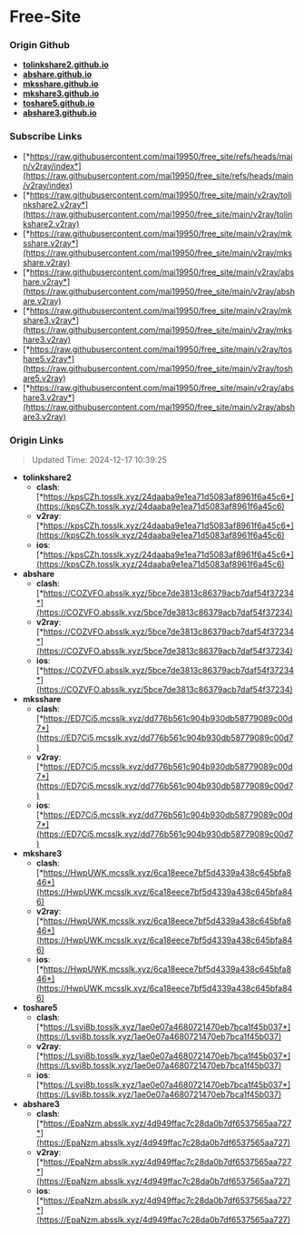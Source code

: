 # Free-Site

### Origin Github

- [**tolinkshare2.github.io**](https://github.com/tolinkshare2/tolinkshare2.github.io)
- [**abshare.github.io**](https://github.com/abshare/abshare.github.io)
- [**mksshare.github.io**](https://github.com/mksshare/mksshare.github.io)
- [**mkshare3.github.io**](https://github.com/mkshare3/mkshare3.github.io)
- [**toshare5.github.io**](https://github.com/toshare5/toshare5.github.io)
- [**abshare3.github.io**](https://github.com/abshare3/abshare3.github.io)

### Subscribe Links

- [*https://raw.githubusercontent.com/mai19950/free_site/refs/heads/main/v2ray/index*](https://raw.githubusercontent.com/mai19950/free_site/refs/heads/main/v2ray/index)
- [*https://raw.githubusercontent.com/mai19950/free_site/main/v2ray/tolinkshare2.v2ray*](https://raw.githubusercontent.com/mai19950/free_site/main/v2ray/tolinkshare2.v2ray)
- [*https://raw.githubusercontent.com/mai19950/free_site/main/v2ray/mksshare.v2ray*](https://raw.githubusercontent.com/mai19950/free_site/main/v2ray/mksshare.v2ray)
- [*https://raw.githubusercontent.com/mai19950/free_site/main/v2ray/abshare.v2ray*](https://raw.githubusercontent.com/mai19950/free_site/main/v2ray/abshare.v2ray)
- [*https://raw.githubusercontent.com/mai19950/free_site/main/v2ray/mkshare3.v2ray*](https://raw.githubusercontent.com/mai19950/free_site/main/v2ray/mkshare3.v2ray)
- [*https://raw.githubusercontent.com/mai19950/free_site/main/v2ray/toshare5.v2ray*](https://raw.githubusercontent.com/mai19950/free_site/main/v2ray/toshare5.v2ray)
- [*https://raw.githubusercontent.com/mai19950/free_site/main/v2ray/abshare3.v2ray*](https://raw.githubusercontent.com/mai19950/free_site/main/v2ray/abshare3.v2ray)

### Origin Links

> Updated Time: 2024-12-17 10:39:25

- **tolinkshare2**
  - **clash**: [*https://kpsCZh.tosslk.xyz/24daaba9e1ea71d5083af8961f6a45c6*](https://kpsCZh.tosslk.xyz/24daaba9e1ea71d5083af8961f6a45c6)
  - **v2ray**: [*https://kpsCZh.tosslk.xyz/24daaba9e1ea71d5083af8961f6a45c6*](https://kpsCZh.tosslk.xyz/24daaba9e1ea71d5083af8961f6a45c6)
  - **ios**: [*https://kpsCZh.tosslk.xyz/24daaba9e1ea71d5083af8961f6a45c6*](https://kpsCZh.tosslk.xyz/24daaba9e1ea71d5083af8961f6a45c6)
- **abshare**
  - **clash**: [*https://COZVFO.absslk.xyz/5bce7de3813c86379acb7daf54f37234*](https://COZVFO.absslk.xyz/5bce7de3813c86379acb7daf54f37234)
  - **v2ray**: [*https://COZVFO.absslk.xyz/5bce7de3813c86379acb7daf54f37234*](https://COZVFO.absslk.xyz/5bce7de3813c86379acb7daf54f37234)
  - **ios**: [*https://COZVFO.absslk.xyz/5bce7de3813c86379acb7daf54f37234*](https://COZVFO.absslk.xyz/5bce7de3813c86379acb7daf54f37234)
- **mksshare**
  - **clash**: [*https://ED7Ci5.mcsslk.xyz/dd776b561c904b930db58779089c00d7*](https://ED7Ci5.mcsslk.xyz/dd776b561c904b930db58779089c00d7)
  - **v2ray**: [*https://ED7Ci5.mcsslk.xyz/dd776b561c904b930db58779089c00d7*](https://ED7Ci5.mcsslk.xyz/dd776b561c904b930db58779089c00d7)
  - **ios**: [*https://ED7Ci5.mcsslk.xyz/dd776b561c904b930db58779089c00d7*](https://ED7Ci5.mcsslk.xyz/dd776b561c904b930db58779089c00d7)
- **mkshare3**
  - **clash**: [*https://HwpUWK.mcsslk.xyz/6ca18eece7bf5d4339a438c645bfa846*](https://HwpUWK.mcsslk.xyz/6ca18eece7bf5d4339a438c645bfa846)
  - **v2ray**: [*https://HwpUWK.mcsslk.xyz/6ca18eece7bf5d4339a438c645bfa846*](https://HwpUWK.mcsslk.xyz/6ca18eece7bf5d4339a438c645bfa846)
  - **ios**: [*https://HwpUWK.mcsslk.xyz/6ca18eece7bf5d4339a438c645bfa846*](https://HwpUWK.mcsslk.xyz/6ca18eece7bf5d4339a438c645bfa846)
- **toshare5**
  - **clash**: [*https://Lsvi8b.tosslk.xyz/1ae0e07a4680721470eb7bca1f45b037*](https://Lsvi8b.tosslk.xyz/1ae0e07a4680721470eb7bca1f45b037)
  - **v2ray**: [*https://Lsvi8b.tosslk.xyz/1ae0e07a4680721470eb7bca1f45b037*](https://Lsvi8b.tosslk.xyz/1ae0e07a4680721470eb7bca1f45b037)
  - **ios**: [*https://Lsvi8b.tosslk.xyz/1ae0e07a4680721470eb7bca1f45b037*](https://Lsvi8b.tosslk.xyz/1ae0e07a4680721470eb7bca1f45b037)
- **abshare3**
  - **clash**: [*https://EpaNzm.absslk.xyz/4d949ffac7c28da0b7df6537565aa727*](https://EpaNzm.absslk.xyz/4d949ffac7c28da0b7df6537565aa727)
  - **v2ray**: [*https://EpaNzm.absslk.xyz/4d949ffac7c28da0b7df6537565aa727*](https://EpaNzm.absslk.xyz/4d949ffac7c28da0b7df6537565aa727)
  - **ios**: [*https://EpaNzm.absslk.xyz/4d949ffac7c28da0b7df6537565aa727*](https://EpaNzm.absslk.xyz/4d949ffac7c28da0b7df6537565aa727)
